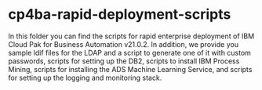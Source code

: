 # cp4ba-rapid-deployment-scripts

In this folder you can find the scripts for rapid enterprise deployment of IBM Cloud Pak for Business Automation v21.0.2. In addition, we provide you sample ldif files for the LDAP and a script to generate one of it with custom passwords, scripts for setting up the DB2, scripts to install IBM Process Mining, scripts for installing the ADS Machine Learning Service, and scripts for setting up the logging and monitoring stack.
